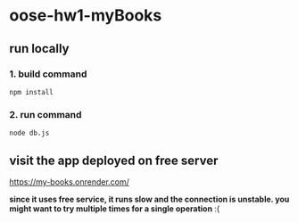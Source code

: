 # oose-hw1-myBooks

## run locally

### 1. build command
`npm install`

### 2. run command

`node db.js`

## visit the app deployed on free server

https://my-books.onrender.com/

**since it uses free service, it runs slow and the connection is unstable. you might want to try multiple times for a single operation** :(
